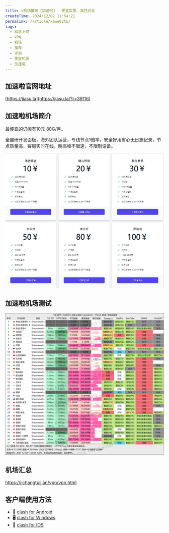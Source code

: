 ```yaml
---
title: ✈️机场推荐【加速啦】- 便宜实惠、高性价比
createTime: 2024/12/02 11:54:21
permalink: /article/kewe92tu/
tags:
  - 科学上网
  - VPN
  - 机场
  - 推荐
  - 评测
  - 便宜机场
  - 加速啦
---
```


## 加速啦官网地址

[https://jiasu.la](https://jiasu.la/?r=39116)

## 加速啦机场简介

最便宜的订阅有10元 80G/月。

全自研开发面板，海外团队运营，专线节点1倍率，安全好用省心无日志纪录，节点质量高，客服实时在线，晚高峰不限速，不限制设备。

![加速啦价格](images/机场推荐加速啦/image.png)

## 加速啦机场测试

![加速啦测试](images/机场推荐加速啦/image-1.png)

## 机场汇总

[https://jichangtuijian/vpn/vpn.html](https://jichangtuijian/vpn/vpn.html)

## 客户端使用方法

- 📱 [clash for Android](https://jichangtuijian.uk/article/clashforAndroid.html)
- 🖥 [clash for Windows](https://jichangtuijian.uk/article/clash.html)
- 🍎 [clash for IOS](https://jichangtuijian.uk/article/Shadowrocket.html)